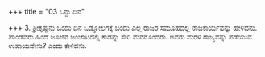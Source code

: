 +++
title = "03 ಒನ್ದು ದಿನ"

+++
3. ಶ್ರೀಕೃಷ್ಣನು ಒಂದು ದಿನ ಒಡ್ಡೋಲಗಕ್ಕೆ ಬಂದು ಎಲ್ಲ ರಾಜರ ಸಮೂಹದಲ್ಲಿ ರಾಜಕಾರ್ಯವನ್ನು ಹೇಳಿದನು. ಪಾಂಡವರು ಹಿಂದೆ ಜೂಜಿನ ಜಂಜಾಟದಲ್ಲಿ ಕಾಡನ್ನು ಸೇರಿ ಮನನೊಂದರು. ಅವರು ಮರಳಿ ರಾಜ್ಯವನ್ನು ಪಡೆಯುವ ಉಪಾಯವೇನು? ಎಂದು ಕೇಳಿದನು.